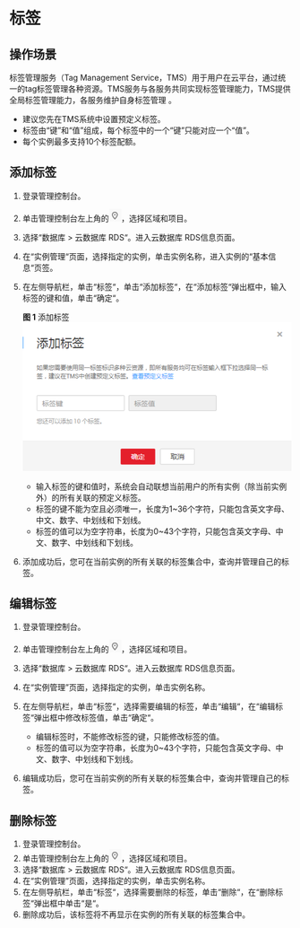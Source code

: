 # 标签<a name="rds_sqlserver_tag"></a>

## 操作场景<a name="rds_tag_section7898787175059"></a>

标签管理服务（Tag Management Service，TMS）用于用户在云平台，通过统一的tag标签管理各种资源。TMS服务与各服务共同实现标签管理能力，TMS提供全局标签管理能力，各服务维护自身标签管理 。

-   建议您先在TMS系统中设置预定义标签。
-   标签由“键”和“值”组成，每个标签中的一个“键”只能对应一个“值”。
-   每个实例最多支持10个标签配额。

## 添加标签<a name="rds_tag_section57172399175119"></a>

1.  登录管理控制台。
2.  单击管理控制台左上角的![](figures/Region灰色图标.png)，选择区域和项目。
3.  选择“数据库  \>  云数据库 RDS“。进入云数据库 RDS信息页面。
4.  在“实例管理“页面，选择指定的实例，单击实例名称，进入实例的“基本信息“页签。
5.  在左侧导航栏，单击“标签“，单击“添加标签“，在“添加标签“弹出框中，输入标签的键和值，单击“确定“。

    **图 1**  添加标签<a name="rds_tag_fig815715013910"></a>  
    ![](figures/添加标签.png "添加标签")

    -   输入标签的键和值时，系统会自动联想当前用户的所有实例（除当前实例外）的所有关联的预定义标签。
    -   标签的键不能为空且必须唯一，长度为1\~36个字符，只能包含英文字母、中文、数字、中划线和下划线。
    -   标签的值可以为空字符串，长度为0\~43个字符，只能包含英文字母、中文、数字、中划线和下划线。

6.  添加成功后，您可在当前实例的所有关联的标签集合中，查询并管理自己的标签。

## 编辑标签<a name="rds_tag_section38640924175719"></a>

1.  登录管理控制台。
2.  单击管理控制台左上角的![](figures/Region灰色图标.png)，选择区域和项目。
3.  选择“数据库  \>  云数据库 RDS“。进入云数据库 RDS信息页面。
4.  在“实例管理”页面，选择指定的实例，单击实例名称。
5.  在左侧导航栏，单击“标签“，选择需要编辑的标签，单击“编辑“，在“编辑标签“弹出框中修改标签值，单击“确定“。
    -   编辑标签时，不能修改标签的键，只能修改标签的值。
    -   标签的值可以为空字符串，长度为0\~43个字符，只能包含英文字母、中文、数字、中划线和下划线。

6.  编辑成功后，您可在当前实例的所有关联的标签集合中，查询并管理自己的标签。

## 删除标签<a name="rds_tag_section51403672175725"></a>

1.  登录管理控制台。
2.  单击管理控制台左上角的![](figures/Region灰色图标.png)，选择区域和项目。
3.  选择“数据库  \>  云数据库 RDS“。进入云数据库 RDS信息页面。
4.  在“实例管理”页面，选择指定的实例，单击实例名称。
5.  在左侧导航栏，单击“标签“，选择需要删除的标签，单击“删除“，在“删除标签“弹出框中单击“是“。
6.  删除成功后，该标签将不再显示在实例的所有关联的标签集合中。

